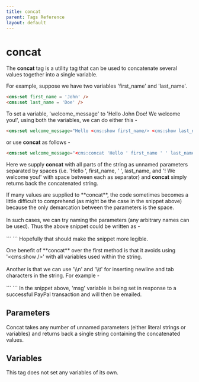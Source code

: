 ```yaml
---
title: concat
parent: Tags Reference
layout: default
---
```


# concat

The **concat** tag is a utility tag that can be used to concatenate several values together into a single variable.

For example, suppose we have two variables 'first_name' and 'last_name'.

```html
<cms:set first_name = 'John' />
<cms:set last_name = 'Doe' />
```

To set a variable, 'welcome_message' to 'Hello John Doe! We welcome you!', using both the variables, we can do either this -

```html
<cms:set welcome_message="Hello <cms:show first_name/> <cms:show last_name/>! We welcome you!" />
```

or use **concat** as follows -

```html
<cms:set welcome_message="<cms:concat 'Hello ' first_name ' ' last_name '! We welcome you!' />" />
```

Here we supply **concat** with all parts of the string as unnamed parameters separated by spaces (i.e. 'Hello ', first_name, ' ', last_name, and '! We welcome you!' with space between each as separator) and **concat** simply returns back the concatenated string.

<p class="success">
    If many values are supplied to **concat**, the code sometimes becomes a little difficult to comprehend (as might be the case in the snippet above) because the only demarcation between the parameters is the space.<br/>
    <br/>
    In such cases, we can try naming the parameters (any arbitrary names can be used). Thus the above snippet could be written as -<br/>
    <br/>
    ```
<cms:set welcome_message="<cms:concat p1='Hello ' p2=first_name p3=' ' p4=last_name p5='! We welcome you!' />" />
    ```
    Hopefully that should make the snippet more legible.
</p>

<p class="notice">
    One benefit of **concat** over the first method is that it avoids using '&lt;cms:show /&gt;' with all variables used within the string.<br/>
    <br/>
    Another is that we can use '\\n' and '\\t' for inserting newline and tab characters in the string. For example -<br/>
    <br/>
    ```
<cms:set msg = "<cms:concat 'item_name: ' pp_item_name '\n'
    'item_number: ' pp_item_number '\n'
    'quantity: ' pp_quantity />" />
    ```
    In the snippet above, 'msg' variable is being set in response to a successful PayPal transaction and will then be emailed.
</p>

## Parameters

Concat takes any number of unnamed parameters (either literal strings or variables) and returns back a single string containing the concatenated values.

## Variables

This tag does not set any variables of its own.
